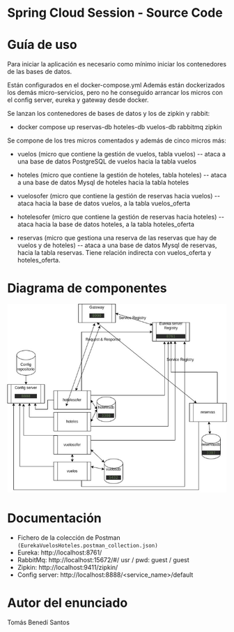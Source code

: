 # Spring Cloud Session - Source Code

# Guía de uso
Para iniciar la aplicación es necesario como mínimo iniciar los contenedores de las bases de datos.

Están configurados en el docker-compose.yml
Además están dockerizados los demás micro-servicios, pero no he conseguido arrancar los micros con
el config server, eureka y gateway desde docker.

Se lanzan los contenedores de bases de datos y los de zipkin y rabbit:
- docker compose up reservas-db hoteles-db vuelos-db rabbitmq zipkin

Se compone de los tres micros comentados y además de cinco micros más:

- vuelos (micro que contiene la gestión de vuelos, tabla vuelos) -- ataca a una base de datos PostgreSQL de vuelos
			hacia la tabla vuelos 

- hoteles (micro que contiene la gestión de hoteles, tabla hoteles) -- ataca a una base de datos Mysql de hoteles
			hacia la tabla hoteles

- vuelosofer (micro que contiene la gestión de reservas hacia vuelos) -- ataca hacia la base de datos vuelos,
			a la tabla vuelos_oferta

- hotelesofer (micro que contiene la gestión de reservas hacia hoteles) -- ataca hacia la base de datos hoteles,
			a la tabla hoteles_oferta

- reservas (micro que gestiona una reserva de las reservas que hay de vuelos y de hoteles) -- ataca a una base
			de datos Mysql de reservas, hacia la tabla reservas. Tiene relación indirecta con vuelos_oferta 
			y hoteles_oferta.


# Diagrama de componentes

![](DiagramaHolidayReservation.jpg)
	


# Documentación
- Fichero de la colección de Postman ```(EurekaVuelosHoteles.postman_collection.json)```
- Eureka: http://localhost:8761/
- RabbitMq: http://localhost:15672/#/
	usr / pwd: guest / guest
- Zipkin: http://localhost:9411/zipkin/
- Config server: http://localhost:8888/<service_name>/default

# Autor del enunciado
Tomás Benedí Santos
